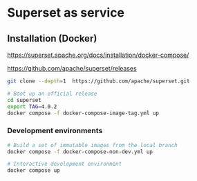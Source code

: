 # Superset as service

## Installation (Docker)

https://superset.apache.org/docs/installation/docker-compose/

https://github.com/apache/superset/releases

``` bash
git clone --depth=1  https://github.com/apache/superset.git

# Boot up an official release
cd superset
export TAG=4.0.2
docker compose -f docker-compose-image-tag.yml up
```

### Development environments
``` bash
# Build a set of immutable images from the local branch
docker compose -f docker-compose-non-dev.yml up

# Interactive development environment
docker compose up
```
